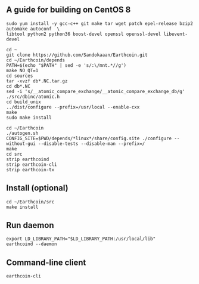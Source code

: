 A guide for building on CentOS 8
------------------------------------------

```
sudo yum install -y gcc-c++ git make tar wget patch epel-release bzip2 automake autoconf  \
libtool python2 python36 boost-devel openssl openssl-devel libevent-devel

cd ~
git clone https://github.com/Sandokaaan/Earthcoin.git
cd ~/Earthcoin/depends
PATH=$(echo "$PATH" | sed -e 's/:\/mnt.*//g') 
make NO_QT=1
cd sources
tar -xvzf db*.NC.tar.gz
cd db*.NC
sed -i 's/__atomic_compare_exchange/__atomic_compare_exchange_db/g' ./src/dbinc/atomic.h
cd build_unix
../dist/configure --prefix=/usr/local --enable-cxx
make
sudo make install

cd ~/Earthcoin
./autogen.sh
CONFIG_SITE=$PWD/depends/*linux*/share/config.site ./configure --without-gui --disable-tests --disable-man --prefix=/
make
cd src
strip earthcoind
strip earthcoin-cli
strip earthcoin-tx

```

Install (optional)
------------------------------------------
```
cd ~/Earthcoin/src
make install
```

Run daemon
------------------------------------------
```
export LD_LIBRARY_PATH="$LD_LIBRARY_PATH:/usr/local/lib"
earthcoind --daemon
```

Command-line client
------------------------------------------
```
earthcoin-cli
```
